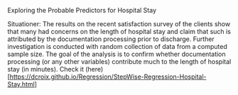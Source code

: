 Exploring the Probable Predictors for Hospital Stay

Situationer: The results on the recent satisfaction survey of the clients show that many had concerns on the length of hospital stay and claim that such is attributed by the documentation processing prior to discharge. Further investigation is conducted with random collection of data from a computed sample size. The goal of the analysis is to confirm whether documentation processing (or any other variables) contribute much to the length of hospital stay (in minutes). Check it (here)[https://dcroix.github.io/Regression/StepWise-Regression-Hospital-Stay.html]
